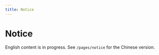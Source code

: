 ```yaml
---
title: Notice
---
```


# Notice

English content is in progress. See `/pages/notice` for the Chinese version.
